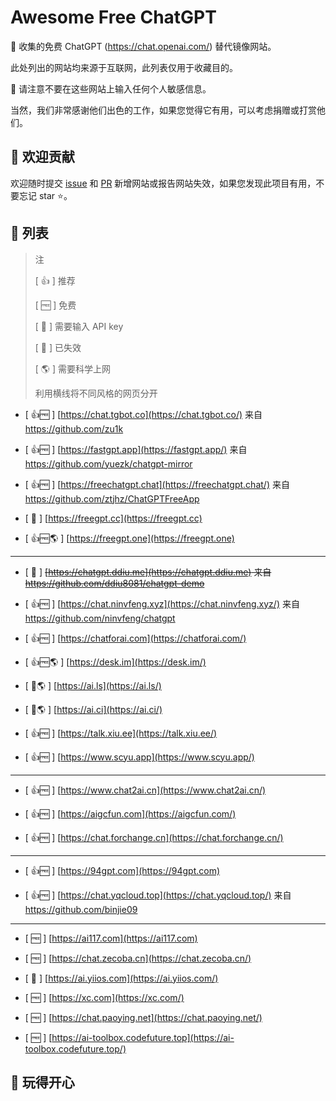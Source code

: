 # Awesome Free ChatGPT

🚀 收集的免费 ChatGPT (<https://chat.openai.com/>) 替代镜像网站。

此处列出的网站均来源于互联网，此列表仅用于收藏目的。

🚫 请注意不要在这些网站上输入任何个人敏感信息。

当然，我们非常感谢他们出色的工作，如果您觉得它有用，可以考虑捐赠或打赏他们。

## 🌈 欢迎贡献

欢迎随时提交 [issue](https://github.com/LiLittleCat/awesome-free-chatgpt/issues) 和 [PR](https://github.com/LiLittleCat/awesome-free-chatgpt/pulls) 新增网站或报告网站失效，如果您发现此项目有用，不要忘记 star ⭐。

## 📖 列表

> 注
>
> [ 👍 ] 推荐
>
> [ 🆓 ] 免费
>
> [ 🔐 ] 需要输入 API key
>
> [ 🚫 ] 已失效
>
> [ 🌎 ] 需要科学上网
>
> 利用横线将不同风格的网页分开

- [ 👍🆓 ] [https://chat.tgbot.co](https://chat.tgbot.co/) 来自 <https://github.com/zu1k>

- [ 👍🆓 ] [https://fastgpt.app](https://fastgpt.app/) 来自 <https://github.com/yuezk/chatgpt-mirror>

- [ 👍🆓 ] [https://freechatgpt.chat](https://freechatgpt.chat/) 来自
<https://github.com/ztjhz/ChatGPTFreeApp>

- [ 🔐 ] [https://freegpt.cc](https://freegpt.cc)

- [ 👍🆓🌎 ] [https://freegpt.one](https://freegpt.one)

---

- [ 🚫 ] ~~[https://chatgpt.ddiu.me](https://chatgpt.ddiu.me) 来自 <https://github.com/ddiu8081/chatgpt-demo>~~

- [ 👍🆓 ] [https://chat.ninvfeng.xyz](https://chat.ninvfeng.xyz/) 来自 <https://github.com/ninvfeng/chatgpt>

- [ 👍🆓 ] [https://chatforai.com](https://chatforai.com/)

- [ 👍🆓🌎 ] [https://desk.im](https://desk.im/)

- [ 🔐🌎 ] [https://ai.ls](https://ai.ls/)

- [ 🔐🌎 ] [https://ai.ci](https://ai.ci/)

- [ 👍🆓 ] [https://talk.xiu.ee](https://talk.xiu.ee/)

- [ 👍🆓 ] [https://www.scyu.app](https://www.scyu.app/)

---

- [ 👍🆓 ] [https://www.chat2ai.cn](https://www.chat2ai.cn/)

- [ 👍🆓 ] [https://aigcfun.com](https://aigcfun.com/)

- [ 👍🆓 ] [https://chat.forchange.cn](https://chat.forchange.cn/)

---

- [ 👍🆓 ] [https://94gpt.com](https://94gpt.com)

- [ 👍🆓 ] [https://chat.yqcloud.top](https://chat.yqcloud.top/) 来自 <https://github.com/binjie09>

---

- [ 🆓 ] [https://ai117.com](https://ai117.com)

- [ 🆓 ] [https://chat.zecoba.cn](https://chat.zecoba.cn/)

- [ 🔐 ] [https://ai.yiios.com](https://ai.yiios.com/)

- [ 🆓 ] [https://xc.com](https://xc.com/)

- [ 🆓 ] [https://chat.paoying.net](https://chat.paoying.net/)

- [ 🆓 ] [https://ai-toolbox.codefuture.top](https://ai-toolbox.codefuture.top/)

## 🤟 玩得开心
